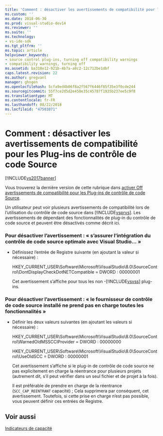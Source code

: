 ```yaml
---
title: 'Comment : désactiver les avertissements de compatibilité pour les Plug-ins de contrôle de code Source | Microsoft Docs'
ms.custom: ''
ms.date: 2018-06-30
ms.prod: visual-studio-dev14
ms.reviewer: ''
ms.suite: ''
ms.technology:
- vs-ide-sdk
ms.tgt_pltfrm: ''
ms.topic: article
helpviewer_keywords:
- source control plug-ins, turning off compatibility warnings
- compatibility warnings, turning off
ms.assetid: ba318e12-921b-4b7a-a8c2-12c712be1dbf
caps.latest.revision: 22
ms.author: gregvanl
manager: ghogen
ms.openlocfilehash: 5cfa9ed4b06f8a2f567f6446f85f35e3f0cde244
ms.sourcegitcommit: 55f7ce2d5d2e458e35c45787f1935b237ee5c9f8
ms.translationtype: MT
ms.contentlocale: fr-FR
ms.lasthandoff: 08/22/2018
ms.locfileid: "47503871"
---
```

# <a name="how-to-turn-off-compatibility-warnings-for-source-control-plug-ins"></a>Comment : désactiver les avertissements de compatibilité pour les Plug-ins de contrôle de code Source
[!INCLUDE[vs2017banner](../includes/vs2017banner.md)]

Vous trouverez la dernière version de cette rubrique dans [activer Off avertissements de compatibilité pour les Plug-ins de contrôle de code Source](https://docs.microsoft.com/visualstudio/extensibility/how-to-turn-off-compatibility-warnings-for-source-control-plug-ins).  
  
Un utilisateur peut voir plusieurs avertissements de compatibilité lors de l’utilisation du contrôle de code source dans [!INCLUDE[vsprvs](../includes/vsprvs-md.md)]. Les avertissements de dépendant des fonctionnalités de plug-in du contrôle de code source et peuvent être désactivés comme décrit ici.  
  
### <a name="to-disable-the-warning-to-ensure-optimal-source-control-integration-with-visual-studio"></a>Pour désactiver l’avertissement : « s’assurer l’intégration du contrôle de code source optimale avec Visual Studio... »  
  
-   Définissez l’entrée de Registre suivante (en ajoutant la valeur si nécessaire) :  
  
     HKEY_CURRENT_USER\Software\Microsoft\VisualStudio\8.0\SourceControl\DontDisplayCheckDotNETCompatible = DWORD : 00000001  
  
     Cet avertissement s’affiche pour tous les non -[!INCLUDE[vsvss](../includes/vsvss-md.md)] plug-ins.  
  
### <a name="to-disable-the-warning-the-installed-source-control-provider-does-not-support-all-the-capabilities"></a>Pour désactiver l’avertissement : « le fournisseur de contrôle de code source installé ne prend pas en charge toutes les fonctionnalités »  
  
-   Définir les deux valeurs suivantes (en ajoutant les valeurs si nécessaire) :  
  
     HKEY_CURRENT_USER\Software\Microsoft\VisualStudio\8.0\SourceControl\WarnedOldMSSCCIProvider = DWORD : 00000000  
  
     HKEY_CURRENT_USER\Software\Microsoft\VisualStudio\8.0\SourceControl\UseOldSCC = DWORD : 00000001  
  
     Cet avertissement s’affiche si le plug-in de contrôle de code source ne pas explicitement en charge la réentrance pour plusieurs projets (autrement dit, s’il peut vérifier dans un seul fichier et de projet à la fois).  
  
     Il est préférable de prendre en charge de la réentrance (`SCC_CAP_REENTRANT` capacité) ; Cela supprimera par conséquent, cet avertissement. Toutefois, si cette prise en charge n’est pas possible, vous peuvent définir ces entrées de Registre.  
  
## <a name="see-also"></a>Voir aussi  
 [Indicateurs de capacité](../extensibility/capability-flags.md)

